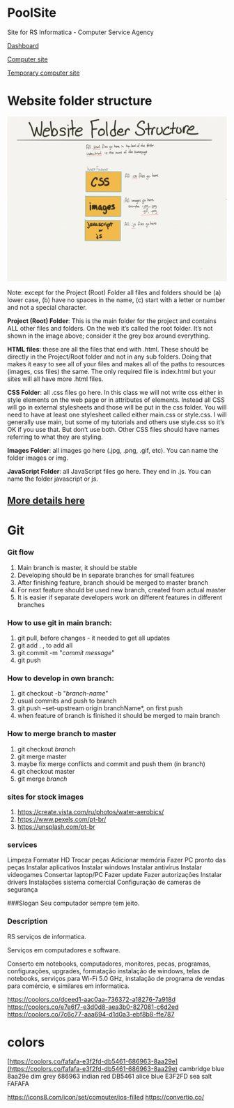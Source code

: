 # PoolSite
Site for RS Informatica - Computer Service Agency

[Dashboard](https://trello.com/b/syyDKl42/pool-site)

[Computer site](https://rsinformatica.com.br)

[Temporary computer site](https://podmev.github.io/computersite)

# Website folder structure

![Website folder structure](https://github.com/Podmev/PoolSite/blob/master/images/WebsiteFolderStructure.png?raw=true)

Note: except for the Project (Root) Folder all files and folders should be (a) lower case, (b) have no spaces in the name, (c) start with a letter or number and not a special character.

**Project (Root) Folder**: This is the main folder for the project and contains ALL other files and folders. On the web it’s called the root folder. It’s not shown in the image above; consider it the grey box around everything.

**HTML files**: these are all the files that end with .html. These should be directly in the Project/Root folder and not in any sub folders. Doing that makes it easy to see all of your files and makes all of the paths to resources (images, css files) the same. The only required file is index.html but your sites will all have more .html files.

**CSS Folder**: all .css files go here. In this class we will not write css either in style elements on the web page or in attributes of elements. Instead all CSS will go in external stylesheets and those will be put in the css folder. You will need to have at least one stylesheet called either main.css or style.css. I will generally use main, but some of my tutorials and others use style.css so it’s OK if you use that. But don’t use both. Other CSS files should have names referring to what they are styling.

**Images Folder**: all images go here (.jpg, .png, .gif, etc). You can name the folder images or img.

**JavaScript Folder**: all JavaScript files go here. They end in .js. You can name the folder javascript or js.

## [More details here](https://webexpe.com/blog/folder-structure-for-web-development/)

# Git

### Git flow
1. Main branch is master, it should be stable
2. Developing should be in separate branches for small features
3. After finishing feature, branch should be merged to master branch
4. For next feature should be used new branch, created from actual master
5. It is easier if separate developers work on different features in different branches

### How to use git in main branch:
1. git pull, before changes - it needed to get all updates
2. git add . , to add all
3. git commit -m "*commit message*"
4. git push

### How to develop in own branch:
1. git checkout -b "*branch-name*"
2. usual commits and push to branch
3. git push –set-upstream origin branchName*, on first push
4. when feature of branch is finished it should be merged to main branch

### How to merge branch to master
1. git checkout *branch*
2. git merge master
3. maybe fix merge conflicts and commit and push them  (in branch)
4. git checkout master
5. git merge *branch*

### sites for stock images
1. https://create.vista.com/ru/photos/water-aerobics/
2. https://www.pexels.com/pt-br/
3. https://unsplash.com/pt-br


### services
Limpeza
Formatar HD
Trocar peças
Adicionar memória
Fazer PC pronto das peças
Instalar aplicativos
Instalar windows
Instalar antivírus
Instalar videogames
Consertar laptop/PC
Fazer update
Fazer autorizações
Instalar drivers
Instalações sistema comercial
Configuração de cameras de segurança

###Slogan
Seu computador sempre tem jeito.

### Description
RS serviços de informatica.

Serviços em computadores e software.

Conserto em notebooks, computadores, monitores, pecas, programas, configurações, upgrades, 
formatação instalação de windows, telas de notebooks, serviços para Wi-Fi 5.0 GHz,
instalação de programa de vendas para comércio, e similares em informatica.

https://coolors.co/dceed1-aac0aa-736372-a18276-7a918d
https://coolors.co/e7e6f7-e3d0d8-aea3b0-827081-c6d2ed
https://coolors.co/7c6c77-aaa694-d1d0a3-ebf8b8-ffe787

# colors
[https://coolors.co/fafafa-e3f2fd-db5461-686963-8aa29e](https://coolors.co/fafafa-e3f2fd-db5461-686963-8aa29e)
cambridge blue 8aa29e
dim grey 686963
indian red DB5461
alice blue E3F2FD
sea salt FAFAFA

https://icons8.com/icon/set/computer/ios-filled
https://convertio.co/